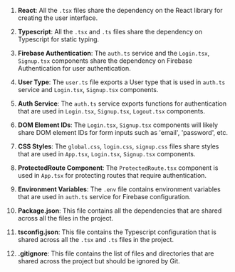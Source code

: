 1. **React**: All the `.tsx` files share the dependency on the React library for creating the user interface.

2. **Typescript**: All the `.tsx` and `.ts` files share the dependency on Typescript for static typing.

3. **Firebase Authentication**: The `auth.ts` service and the `Login.tsx`, `Signup.tsx` components share the dependency on Firebase Authentication for user authentication.

4. **User Type**: The `user.ts` file exports a User type that is used in `auth.ts` service and `Login.tsx`, `Signup.tsx` components.

5. **Auth Service**: The `auth.ts` service exports functions for authentication that are used in `Login.tsx`, `Signup.tsx`, `Logout.tsx` components.

6. **DOM Element IDs**: The `Login.tsx`, `Signup.tsx` components will likely share DOM element IDs for form inputs such as 'email', 'password', etc.

7. **CSS Styles**: The `global.css`, `login.css`, `signup.css` files share styles that are used in `App.tsx`, `Login.tsx`, `Signup.tsx` components.

8. **ProtectedRoute Component**: The `ProtectedRoute.tsx` component is used in `App.tsx` for protecting routes that require authentication.

9. **Environment Variables**: The `.env` file contains environment variables that are used in `auth.ts` service for Firebase configuration.

10. **Package.json**: This file contains all the dependencies that are shared across all the files in the project.

11. **tsconfig.json**: This file contains the Typescript configuration that is shared across all the `.tsx` and `.ts` files in the project.

12. **.gitignore**: This file contains the list of files and directories that are shared across the project but should be ignored by Git.